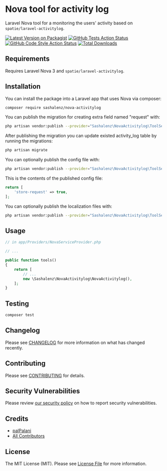 # Nova tool for activity log
Laravel Nova tool for a monitoring the users' activity based on `spatie/laravel-activitylog`. 

[![Latest Version on Packagist](https://img.shields.io/packagist/v/palpalani/nova-activitylog.svg?style=flat-square)](https://packagist.org/packages/palpalani/nova-activitylog)
[![GitHub Tests Action Status](https://img.shields.io/github/actions/workflow/status/palpalani/nova-activitylog/run-tests.yml?branch=master&label=tests&style=flat-square)](https://github.com/palpalani/nova-activitylog/actions?query=workflow%3Arun-tests+branch%3Amaster)
[![GitHub Code Style Action Status](https://img.shields.io/github/actions/workflow/status/palpalani/nova-activitylog/fix-php-code-style-issues.yml?branch=master&label=code%20style&style=flat-square)](https://github.com/palpalani/nova-activitylog/actions?query=workflow%3A"Fix+PHP+code+style+issues"+branch%3Amaster)
[![Total Downloads](https://img.shields.io/packagist/dt/palpalani/nova-activitylog.svg?style=flat-square)](https://packagist.org/packages/palpalani/nova-activitylog)

## Requirements

Requires Laravel Nova 3 and `spatie/laravel-activitylog`.

## Installation

You can install the package into a Laravel app that uses Nova via composer:

```bash
composer require sashalenz/nova-activitylog
```

You can publish the migration for creating extra field named "request" with:

```bash
php artisan vendor:publish --provider="Sashalenz\NovaActivitylog\ToolServiceProvider" --tag="migrations"
```

After publishing the migration you can update existed activity_log table by running the migrations:

```bash
php artisan migrate
```

You can optionally publish the config file with:

```bash
php artisan vendor:publish --provider="Sashalenz\NovaActivitylog\ToolServiceProvider" --tag="config"
```

This is the contents of the published config file:

```php
return [
    'store-request' => true,
];
```

You can optionally publish the localization files with:

```bash
php artisan vendor:publish --provider="Sashalenz\NovaActivitylog\ToolServiceProvider" --tag="translations"
```

## Usage

```php
// in app/Providers/NovaServiceProvider.php

// ...

public function tools()
{
    return [
        // ...
        new \Sashalenz\NovaActivitylog\NovaActivitylog(),
    ];
}
```

## Testing

```bash
composer test
```

## Changelog

Please see [CHANGELOG](CHANGELOG.md) for more information on what has changed recently.

## Contributing

Please see [CONTRIBUTING](.github/CONTRIBUTING.md) for details.

## Security Vulnerabilities

Please review [our security policy](../../security/policy) on how to report security vulnerabilities.

## Credits

- [palPalani](https://github.com/palpalani)
- [All Contributors](../../contributors)

## License

The MIT License (MIT). Please see [License File](LICENSE.md) for more information.
